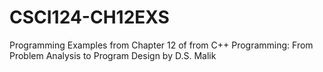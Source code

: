 # CSCI124-CH12EXS
Programming Examples from Chapter 12 of from C++ Programming: From Problem Analysis to Program Design by D.S. Malik
